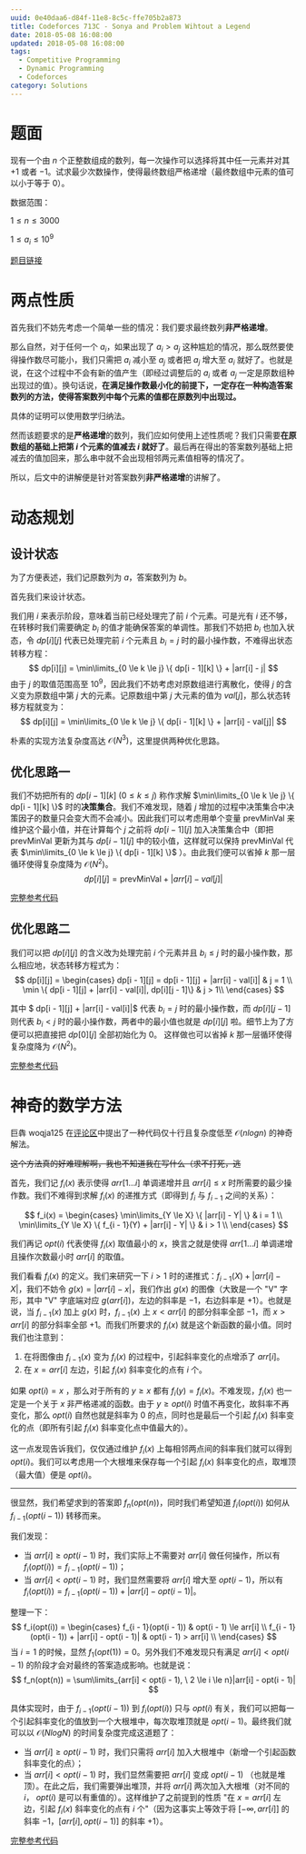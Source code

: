 ```yaml
---
uuid: 0e40daa6-d84f-11e8-8c5c-ffe705b2a873
title: Codeforces 713C - Sonya and Problem Wihtout a Legend
date: 2018-05-08 16:08:00
updated: 2018-05-08 16:08:00
tags: 
  - Competitive Programming
  - Dynamic Programming
  - Codeforces
category: Solutions
---
```


# 题面

现有一个由 $n$ 个正整数组成的数列，每一次操作可以选择将其中任一元素并对其 $+1$ 或者 $-1$。试求最少次数操作，使得最终数组严格递增（最终数组中元素的值可以小于等于 $0$）。

数据范围：

$1 \le n \le 3000$

$1 \le a_i \le 10^9$

[题目链接](http://codeforces.com/contest/713/problem/C)

# 两点性质

首先我们不妨先考虑一个简单一些的情况：我们要求最终数列**非严格递增**。

那么自然，对于任何一个 $a_i$，如果出现了 $a_i > a_j$ 这种尴尬的情况，那么既然要使得操作数尽可能小，我们只需把 $a_i$ 减小至 $a_j$ 或者把 $a_j$ 增大至 $a_i$ 就好了。也就是说，在这个过程中不会有新的值产生（即经过调整后的 $a_i$ 或者 $a_j$ 一定是原数组种出现过的值）。换句话说，**在满足操作数最小化的前提下，一定存在一种构造答案数列的方法，使得答案数列中每个元素的值都在原数列中出现过。**

具体的证明可以使用数学归纳法。

然而该题要求的是**严格递增**的数列，我们应如何使用上述性质呢？我们只需要**在原数组的基础上把第 $i$ 个元素的值减去 $i$ 就好了**。最后再在得出的答案数列基础上把减去的值加回来，那么串中就不会出现相邻两元素值相等的情况了。

所以，后文中的讲解便是针对答案数列**非严格递增**的讲解了。

# 动态规划

## 设计状态

为了方便表述，我们记原数列为 $a$，答案数列为 $b$。

首先我们来设计状态。

我们用 $i$ 来表示阶段，意味着当前已经处理完了前 $i$ 个元素。可是光有 $i$ 还不够，在转移时我们需要确定 $b_i$ 的值才能确保答案的单调性。那我们不妨把 $b_i$ 也加入状态，令 $dp[i][j]$ 代表已处理完前 $i$ 个元素且 $b_i = j$ 时的最小操作数，不难得出状态转移方程：
$$
dp[i][j] = \min\limits_{0 \le k \le j} \{ dp[i - 1][k] \} + |arr[i] - j|
$$
由于 $j$ 的取值范围高至 $10^9$，因此我们不妨考虑对原数组进行离散化，使得 $j$ 的含义变为原数组中第 $j$ 大的元素。记原数组中第 $j$ 大元素的值为 $val[j]$，那么状态转移方程就变为：
$$
dp[i][j] = \min\limits_{0 \le k \le j} \{ dp[i - 1][k] \} + |arr[i] - val[j]|
$$

朴素的实现方法复杂度高达 $\mathcal{O}(N^3)$，这里提供两种优化思路。

## 优化思路一

我们不妨把所有的 $dp[i - 1][k] \ (0 \le k \le j)$ 称作求解 $\min\limits_{0 \le k \le j} \{ dp[i - 1][k] \}$ 时的**决策集合**。我们不难发现，随着 $j$ 增加的过程中决策集合中决策因子的数量只会变大而不会减小。因此我们可以考虑用单个变量 $\text{prevMinVal}$ 来维护这个最小值，并在计算每个 $j$ 之前将 $dp[i - 1][j]$ 加入决策集合中（即把 $\text{prevMinVal}$ 更新为其与 $dp[i - 1][j]$ 中的较小值，这样就可以保持 $\text{prevMinVal}$ 代表 $\min\limits_{0 \le k \le j} \{ dp[i - 1][k] \}$ ）。由此我们便可以省掉 $k$ 那一层循环使得复杂度降为 $\mathcal{O}(N^2)$。
$$
dp[i][j] = \text{prevMinVal} + |arr[i] - val[j]|
$$

[完整参考代码](https://github.com/codgician/ICPC/blob/master/Codeforces/713C/dp.cpp)

## 优化思路二

我们可以把 $dp[i][j]$ 的含义改为处理完前 $i$ 个元素并且 $b_i \le j$ 时的最小操作数，那么相应地，状态转移方程式为：
$$
dp[i][j] =
\begin{cases}
dp[i - 1][j] = dp[i - 1][j] + |arr[i] - val[i]| & j = 1 \\
\min \{ dp[i - 1][j] + |arr[i] - val[i]|, dp[i][j - 1]\} & j > 1\\
\end{cases}
$$

其中 $ dp[i - 1][j] + |arr[i] - val[i]|$ 代表 $b_i = j$ 时的最小操作数，而 $dp[i][j - 1]$ 则代表 $b_i < j$ 时的最小操作数，两者中的最小值也就是 $dp[i][j]$ 啦。细节上为了方便可以把直接把 $dp[0][j]$ 全部初始化为 $0$。 这样做也可以省掉 $k$ 那一层循环使得复杂度降为 $\mathcal{O}(N^2)$。

[完整参考代码](https://github.com/codgician/ICPC/blob/master/Codeforces/713C/dp_alt.cpp)

# 神奇的数学方法

巨犇 woqja125 在[评论区](http://codeforces.com/blog/entry/47094?#comment-315161)中提出了一种代码仅十行且复杂度低至 $\mathcal{O}(nlogn)$ 的神奇解法。

~~这个方法真的好难理解啊，我也不知道我在写什么（求不打死，逃~~

首先，我们记 $f_i(x)$ 表示使得 $arr[1 \dots i]$ 单调递增并且 $arr[i] \le x$ 时所需要的最少操作数。我们不难得到求解 $f_i(x)$ 的递推方式（即得到 $f_i$ 与 $f_{i - 1}$ 之间的关系）：

$$
f_i(x) =
\begin{cases}
\min\limits_{Y \le X} \{ |arr[i] - Y| \} & i = 1 \\
\min\limits_{Y \le X} \{ f_{i - 1}(Y) + |arr[i] - Y|  \} & i > 1 \\
\end{cases}
$$

我们再记 $opt(i)$ 代表使得 $f_i(x)$ 取值最小的 $x$，换言之就是使得 $arr[1 \dots i]$ 单调递增且操作次数最小时 $arr[i]$ 的取值。

我们看看 $f_i(x)$ 的定义。我们来研究一下 $i > 1$ 时的递推式：$f_{i -1}(X) + |arr[i] - X|$，我们不妨令 $g(x) = |arr[i] - x|$，我们作出 $g(x)$ 的图像（大致是一个 "V" 字形，其中 "V" 字底端对应 $g(arr[i])$，左边的斜率是 $-1$，右边斜率是 $+1$）。也就是说，当 $f_{i - 1}(x)$ 加上 $g(x)$ 时，$f_{i - 1}(x)$ 上 $x < arr[i]$ 的部分斜率全部 $-1$，而 $x > arr[i]$ 的部分斜率全部 $+1$。而我们所要求的 $f_i(x)$ 就是这个新函数的最小值。同时我们也注意到：

1. 在将图像由 $f_{i - 1}(x)$ 变为 $f_i(x)$ 的过程中，引起斜率变化的点增添了 $arr[i]$。
2. 在 $x = arr[i]$ 左边，引起 $f_i(x)$ 斜率变化的点有 $i$ 个。

如果 $opt(i) = x$ ，那么对于所有的 $y \ge x$ 都有 $f_i(y) = f_i(x)$。不难发现，$f_i(x)$ 也一定是一个关于 $x$ 非严格递减的函数。由于 $y \ge opt(i)$ 时值不再变化，故斜率不再变化，那么 $opt(i)$ 自然也就是斜率为 $0$ 的点，同时也是最后一个引起 $f_i(x)$ 斜率变化的点（即所有引起 $f_i(x)$ 斜率变化点中值最大的）。

这一点发现告诉我们，仅仅通过维护 $f_i(x)$ 上每相邻两点间的斜率我们就可以得到 $opt(i)$。我们可以考虑用一个大根堆来保存每一个引起 $f_i(x)$ 斜率变化的点，取堆顶（最大值）便是 $opt(i)$。

---

很显然，我们希望求到的答案即 $f_n(opt(n))$，同时我们希望知道 $f_i(opt(i))$ 如何从 $f_{i - 1}(opt(i - 1))$ 转移而来。

我们发现：

- 当 $arr[i] \ge opt(i - 1)$ 时，我们实际上不需要对 $arr[i]$ 做任何操作，所以有 $f_i(opt(i)) = f_{i - 1}(opt(i - 1))$；
- 当 $arr[i] < opt(i - 1)$ 时，我们显然需要将 $arr[i]$ 增大至 $opt(i - 1)$，所以有 $f_i(opt(i)) = f_{i - 1}(opt(i - 1)) + |arr[i] - opt(i - 1)|$。

整理一下：
$$
f_i(opt(i)) =
\begin{cases}
f_{i - 1}(opt(i - 1)) & opt(i - 1) \le arr[i] \\
f_{i - 1}(opt(i - 1)) + |arr[i] - opt(i - 1)| & opt(i - 1) > arr[i] \\
\end{cases}
$$
当 $i = 1$ 的时候，显然 $f_1(opt(1)) = 0$。另外我们不难发现只有满足 $arr[i] < opt(i - 1)$ 的阶段才会对最终的答案造成影响。也就是说：
$$
f_n(opt(n)) = \sum\limits_{arr[i] < opt(i - 1), \ 2 \le i \le n}|arr[i] - opt(i - 1)|
$$

具体实现时，由于 $f_{i - 1}(opt(i - 1))$ 到 $f_i(opt(i))$ 只与 $opt(i)$ 有关，我们可以把每一个引起斜率变化的值放到一个大根堆中，每次取堆顶就是 $opt(i - 1)$。最终我们就可以以 $\mathcal{O}(NlogN)$ 的时间复杂度完成这道题了：

- 当 $arr[i] \ge opt(i - 1)$ 时，我们只需将 $arr[i]$ 加入大根堆中（新增一个引起函数斜率变化的点）；
- 当 $arr[i] < opt(i - 1)$ 时，我们显然需要把 $arr[i]$ 变成 $opt(i - 1)$ （也就是堆顶）。在此之后，我们需要弹出堆顶，并将 $arr[i]$ 两次加入大根堆（对不同的 $i$， $opt(i)$ 是可以有重值的）。这样维护了之前提到的性质 "在 $x = arr[i]$ 左边，引起 $f_i(x)$ 斜率变化的点有 $i$ 个"（因为这事实上等效于将 $[-\infty, arr[i]]$ 的斜率 $-1$，$[arr[i], opt(i - 1)]$ 的斜率 $+1$）。

[完整参考代码](https://github.com/codgician/ICPC/blob/master/Codeforces/713C/priority_queue.cpp)
